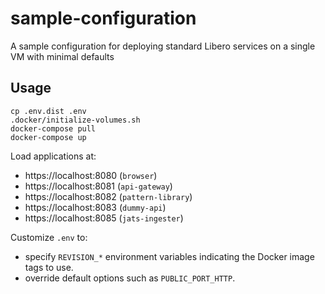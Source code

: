 # sample-configuration
A sample configuration for deploying standard Libero services on a single VM with minimal defaults

## Usage

```
cp .env.dist .env
.docker/initialize-volumes.sh
docker-compose pull
docker-compose up
```

Load applications at:

- https://localhost:8080 (`browser`)
- https://localhost:8081 (`api-gateway`)
- https://localhost:8082 (`pattern-library`)
- https://localhost:8083 (`dummy-api`)
- https://localhost:8085 (`jats-ingester`)

Customize `.env` to:

- specify `REVISION_*` environment variables indicating the Docker image tags to use.
- override default options such as `PUBLIC_PORT_HTTP`.

